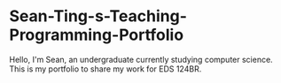 # Sean-Ting-s-Teaching-Programming-Portfolio

Hello, I'm Sean, an undergraduate currently studying computer science. This is my portfolio to share my work for EDS 124BR.
